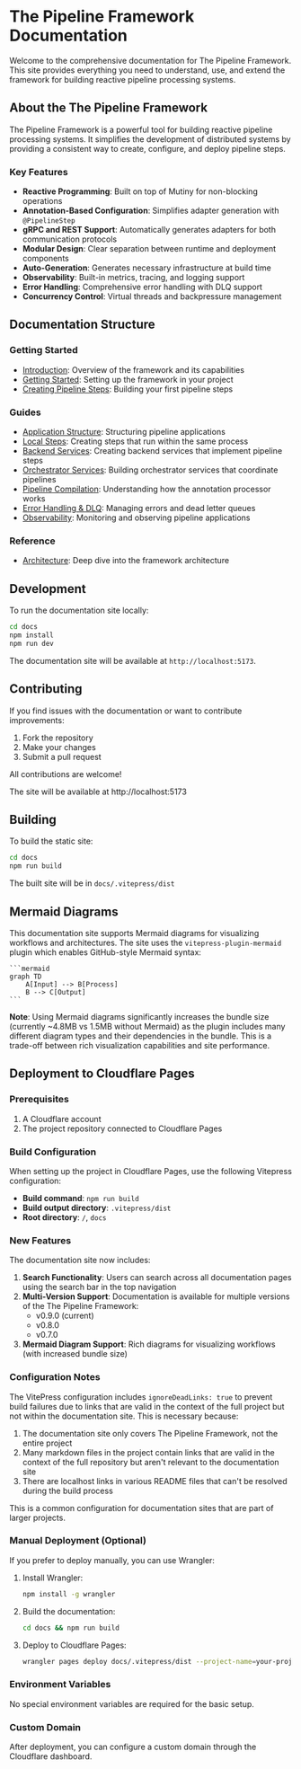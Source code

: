 # The Pipeline Framework Documentation

Welcome to the comprehensive documentation for The Pipeline Framework. This site provides everything you need to understand, use, and extend the framework for building reactive pipeline processing systems.

## About the The Pipeline Framework

The Pipeline Framework is a powerful tool for building reactive pipeline processing systems. It simplifies the development of distributed systems by providing a consistent way to create, configure, and deploy pipeline steps.

### Key Features

- **Reactive Programming**: Built on top of Mutiny for non-blocking operations
- **Annotation-Based Configuration**: Simplifies adapter generation with `@PipelineStep`
- **gRPC and REST Support**: Automatically generates adapters for both communication protocols
- **Modular Design**: Clear separation between runtime and deployment components
- **Auto-Generation**: Generates necessary infrastructure at build time
- **Observability**: Built-in metrics, tracing, and logging support
- **Error Handling**: Comprehensive error handling with DLQ support
- **Concurrency Control**: Virtual threads and backpressure management

## Documentation Structure

### Getting Started
- [Introduction](/): Overview of the framework and its capabilities
- [Getting Started](/guide/getting-started): Setting up the framework in your project
- [Creating Pipeline Steps](/guide/creating-steps): Building your first pipeline steps

### Guides
- [Application Structure](/guide/application-structure): Structuring pipeline applications
- [Local Steps](/guide/local-steps): Creating steps that run within the same process
- [Backend Services](/guide/backend-services): Creating backend services that implement pipeline steps
- [Orchestrator Services](/guide/orchestrator-services): Building orchestrator services that coordinate pipelines
- [Pipeline Compilation](/guide/pipeline-compilation): Understanding how the annotation processor works
- [Error Handling & DLQ](/guide/error-handling): Managing errors and dead letter queues
- [Observability](/guide/observability): Monitoring and observing pipeline applications

### Reference
- [Architecture](/reference/architecture): Deep dive into the framework architecture

## Development

To run the documentation site locally:

```bash
cd docs
npm install
npm run dev
```

The documentation site will be available at `http://localhost:5173`.

## Contributing

If you find issues with the documentation or want to contribute improvements:

1. Fork the repository
2. Make your changes
3. Submit a pull request

All contributions are welcome!

The site will be available at http://localhost:5173

## Building

To build the static site:

```bash
cd docs
npm run build
```

The built site will be in `docs/.vitepress/dist`

## Mermaid Diagrams

This documentation site supports Mermaid diagrams for visualizing workflows and architectures. The site uses the `vitepress-plugin-mermaid` plugin which enables GitHub-style Mermaid syntax:

````
```mermaid
graph TD
    A[Input] --> B[Process]
    B --> C[Output]
```
````

**Note**: Using Mermaid diagrams significantly increases the bundle size (currently ~4.8MB vs 1.5MB without Mermaid) as the plugin includes many different diagram types and their dependencies in the bundle. This is a trade-off between rich visualization capabilities and site performance.

## Deployment to Cloudflare Pages

### Prerequisites

1. A Cloudflare account
2. The project repository connected to Cloudflare Pages

### Build Configuration

When setting up the project in Cloudflare Pages, use the following Vitepress configuration:

- **Build command**: `npm run build`
- **Build output directory**: `.vitepress/dist`
- **Root directory**: `/`, `docs`

### New Features

The documentation site now includes:

1. **Search Functionality**: Users can search across all documentation pages using the search bar in the top navigation
2. **Multi-Version Support**: Documentation is available for multiple versions of the The Pipeline Framework:
   - v0.9.0 (current)
   - v0.8.0
   - v0.7.0
3. **Mermaid Diagram Support**: Rich diagrams for visualizing workflows (with increased bundle size)

### Configuration Notes

The VitePress configuration includes `ignoreDeadLinks: true` to prevent build failures due to links that are valid in the context of the full project but not within the documentation site. This is necessary because:

1. The documentation site only covers The Pipeline Framework, not the entire project
2. Many markdown files in the project contain links that are valid in the context of the full repository but aren't relevant to the documentation site
3. There are localhost links in various README files that can't be resolved during the build process

This is a common configuration for documentation sites that are part of larger projects.

### Manual Deployment (Optional)

If you prefer to deploy manually, you can use Wrangler:

1. Install Wrangler:
   ```bash
   npm install -g wrangler
   ```

2. Build the documentation:
   ```bash
   cd docs && npm run build
   ```

3. Deploy to Cloudflare Pages:
   ```bash
   wrangler pages deploy docs/.vitepress/dist --project-name=your-project-name
   ```

### Environment Variables

No special environment variables are required for the basic setup.

### Custom Domain

After deployment, you can configure a custom domain through the Cloudflare dashboard.
